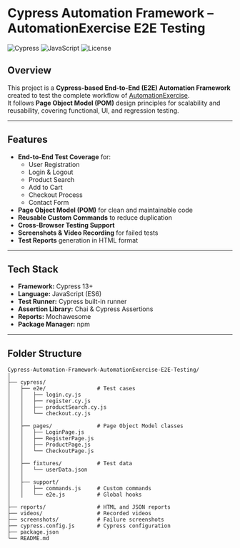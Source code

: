 # Cypress Automation Framework – AutomationExercise E2E Testing

![Cypress](https://img.shields.io/badge/Cypress-E2E%20Testing-brightgreen?style=flat&logo=cypress)
![JavaScript](https://img.shields.io/badge/JavaScript-ES6-yellow?style=flat&logo=javascript)
![License](https://img.shields.io/badge/License-MIT-blue.svg)

##  Overview
This project is a **Cypress-based End-to-End (E2E) Automation Framework** created to test the complete workflow of [AutomationExercise](https://automationexercise.com).  
It follows **Page Object Model (POM)** design principles for scalability and reusability, covering functional, UI, and regression testing.

---

##  Features
- **End-to-End Test Coverage** for:
  - User Registration
  - Login & Logout
  - Product Search
  - Add to Cart
  - Checkout Process
  - Contact Form
- **Page Object Model (POM)** for clean and maintainable code
- **Reusable Custom Commands** to reduce duplication
- **Cross-Browser Testing Support**
- **Screenshots & Video Recording** for failed tests
- **Test Reports** generation in HTML format

---

##  Tech Stack
- **Framework:** Cypress 13+
- **Language:** JavaScript (ES6)
- **Test Runner:** Cypress built-in runner
- **Assertion Library:** Chai & Cypress Assertions
- **Reports:** Mochawesome
- **Package Manager:** npm

---

##  Folder Structure
```plaintext
Cypress-Automation-Framework-AutomationExercise-E2E-Testing/
│
├── cypress/
│   ├── e2e/                # Test cases
│   │   ├── login.cy.js
│   │   ├── register.cy.js
│   │   ├── productSearch.cy.js
│   │   └── checkout.cy.js
│   │
│   ├── pages/              # Page Object Model classes
│   │   ├── LoginPage.js
│   │   ├── RegisterPage.js
│   │   ├── ProductPage.js
│   │   └── CheckoutPage.js
│   │
│   ├── fixtures/           # Test data
│   │   └── userData.json
│   │
│   ├── support/
│   │   ├── commands.js     # Custom commands
│   │   └── e2e.js          # Global hooks
│
├── reports/                # HTML and JSON reports
├── videos/                 # Recorded videos
├── screenshots/            # Failure screenshots
├── cypress.config.js       # Cypress configuration
├── package.json
└── README.md
